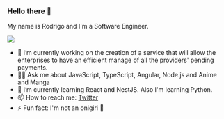 ### Hello there 👋
My name is Rodrigo and I'm a Software Engineer.

![](https://media.giphy.com/media/Nx0rz3jtxtEre/giphy.gif)

<!--

Here are some ideas to get you started:

- 🔭 I’m currently working on the creation of a service that will allow the enterprises to have an efficient manage of all the providers' pending payments. 
- 🌱 I’m currently learning React and NestJS. Also I'm learning Python with parallel projects 
- 📫 How to reach me: ...
- ⚡ Fun fact: I'm not an onigiri 🍙
-->

- 🔭 I’m currently working on the creation of a service that will allow the enterprises to have an efficient manage of all the providers' pending payments. 
- 👨‍💻 Ask me about JavaScript, TypeScript, Angular, Node.js and Anime and Manga
- 🌱 I’m currently learning React and NestJS. Also I'm learning Python.
- 📫 How to reach me: [Twitter](https://twitter.com/onigirimex)
- ⚡ Fun fact: I'm not an onigiri 🍙
